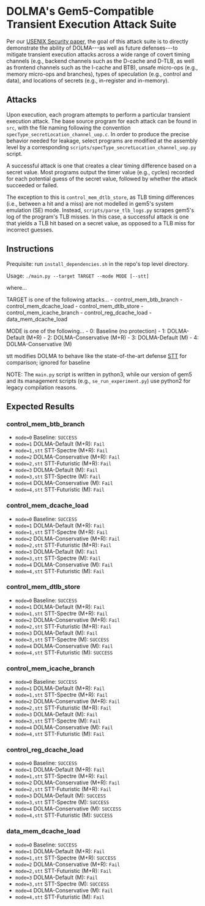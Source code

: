 
# DOLMA's Gem5-Compatible Transient Execution Attack Suite

Per our [USENIX Security paper](https://www.usenix.org/conference/usenixsecurity21/presentation/loughlin), the goal of this attack suite is to directly demonstrate the ability of DOLMA---as
well as future defenses---to mitigate transient execution attacks across a wide range of covert timing channels (e.g., backend channels such as the D-cache and D-TLB, as well as frontend channels such as the I-cache and BTB), unsafe micro-ops (e.g., memory micro-ops and branches), types of speculation (e.g., control and data), and locations of secrets (e.g., in-register and in-memory).

## Attacks

Upon execution, each program attempts to perform a particular transient execution attack.
The base source program for each attack can be found in `src`, with the file naming
following the convention `specType_secretLocation_channel_uop.c`. In order to produce the precise behavior needed for leakage, select programs are modified at the assembly level by a corresponding `scripts/specType_secretLocation_channel_uop.py` script.

A successful attack is one that creates a clear timing difference based on a secret value. Most programs
output the timer value (e.g., cycles) recorded for each potential guess of the secret value, followed by
whether the attack succeeded or failed.

The exception to this is `control_mem_dtlb_store`, as TLB timing differences (i.e., between a hit and a miss) are not modelled in gem5's system emulation (SE) mode. Instead,
`scripts/parse_tlb_logs.py` scrapes gem5's log of the program's TLB misses. In this case, a successful attack is one that yields a TLB hit based on a secret value, as opposed to a TLB miss for incorrect guesses.

## Instructions

Prequisite: run `install_dependencies.sh` in the repo's top level directory.

Usage: `./main.py --target TARGET --mode MODE [--stt]`

where...

TARGET is one of the following attacks...
    - control_mem_btb_branch
    - control_mem_dcache_load
    - control_mem_dtlb_store
    - control_mem_icache_branch
    - control_reg_dcache_load
    - data_mem_dcache_load

MODE is one of the following...
    - 0: Baseline (no protection)
    - 1: DOLMA-Default (M+R)
    - 2: DOLMA-Conservative (M+R)
    - 3: DOLMA-Default (M)
    - 4: DOLMA-Conservative (M)

stt modifies DOLMA to behave like the state-of-the-art defense [STT](https://github.com/cwfletcher/stt) for comparison; ignored for baseline

NOTE: The `main.py` script is written in python3, while our version of gem5 and
its management scripts (e.g., `se_run_experiment.py`) use python2 for legacy
compilation reasons.

## Expected Results

### control_mem_btb_branch
- `mode=0` Baseline: `SUCCESS`
- `mode=1` DOLMA-Default (M+R): `Fail`
- `mode=1,stt` STT-Spectre (M+R): `Fail`
- `mode=2` DOLMA-Conservative (M+R): `Fail`
- `mode=2,stt` STT-Futuristic (M+R): `Fail`
- `mode=3` DOLMA-Default (M): `Fail`
- `mode=3,stt` STT-Spectre (M): `Fail`
- `mode=4` DOLMA-Conservative (M): `Fail`
- `mode=4,stt` STT-Futuristic (M): `Fail`

### control_mem_dcache_load
- `mode=0` Baseline: `SUCCESS`
- `mode=1` DOLMA-Default (M+R): `Fail`
- `mode=1,stt` STT-Spectre (M+R): `Fail`
- `mode=2` DOLMA-Conservative (M+R): `Fail`
- `mode=2,stt` STT-Futuristic (M+R): `Fail`
- `mode=3` DOLMA-Default (M): `Fail`
- `mode=3,stt` STT-Spectre (M): `Fail`
- `mode=4` DOLMA-Conservative (M): `Fail`
- `mode=4,stt` STT-Futuristic (M): `Fail`

### control_mem_dtlb_store
- `mode=0` Baseline: `SUCCESS`
- `mode=1` DOLMA-Default (M+R): `Fail`
- `mode=1,stt` STT-Spectre (M+R): `Fail`
- `mode=2` DOLMA-Conservative (M+R): `Fail`
- `mode=2,stt` STT-Futuristic (M+R): `Fail`
- `mode=3` DOLMA-Default (M): `Fail`
- `mode=3,stt` STT-Spectre (M): `SUCCESS`
- `mode=4` DOLMA-Conservative (M): `Fail`
- `mode=4,stt` STT-Futuristic (M): `SUCCESS`

### control_mem_icache_branch
- `mode=0` Baseline: `SUCCESS`
- `mode=1` DOLMA-Default (M+R): `Fail`
- `mode=1,stt` STT-Spectre (M+R): `Fail`
- `mode=2` DOLMA-Conservative (M+R): `Fail`
- `mode=2,stt` STT-Futuristic (M+R): `Fail`
- `mode=3` DOLMA-Default (M): `Fail`
- `mode=3,stt` STT-Spectre (M): `Fail`
- `mode=4` DOLMA-Conservative (M): `Fail`
- `mode=4,stt` STT-Futuristic (M): `Fail`

### control_reg_dcache_load
- `mode=0` Baseline: `SUCCESS`
- `mode=1` DOLMA-Default (M+R): `Fail`
- `mode=1,stt` STT-Spectre (M+R): `Fail`
- `mode=2` DOLMA-Conservative (M+R): `Fail`
- `mode=2,stt` STT-Futuristic (M+R): `Fail`
- `mode=3` DOLMA-Default (M): `SUCCESS`
- `mode=3,stt` STT-Spectre (M): `SUCCESS`
- `mode=4` DOLMA-Conservative (M): `SUCCESS`
- `mode=4,stt` STT-Futuristic (M): `SUCCESS`

### data_mem_dcache_load
- `mode=0` Baseline: `SUCCESS`
- `mode=1` DOLMA-Default (M+R): `Fail`
- `mode=1,stt` STT-Spectre (M+R): `SUCCESS`
- `mode=2` DOLMA-Conservative (M+R): `Fail`
- `mode=2,stt` STT-Futuristic (M+R): `Fail`
- `mode=3` DOLMA-Default (M): `Fail`
- `mode=3,stt` STT-Spectre (M): `SUCCESS`
- `mode=4` DOLMA-Conservative (M): `Fail`
- `mode=4,stt` STT-Futuristic (M): `Fail`